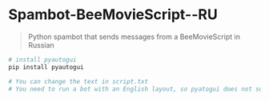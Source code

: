 # Spambot-BeeMovieScript--RU
> Python spambot that sends messages from a BeeMovieScript in Russian

``` bash
# install pyautogui
pip install pyautogui

# You can change the text in script.txt
# You need to run a bot with an English layout, so pyatogui does not support Russian, I had to translate into English layout
```

